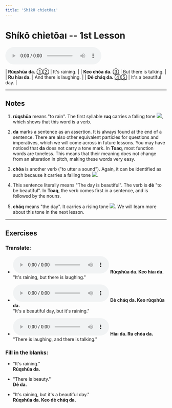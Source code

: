 ```yaml
---
title: 'Shíkō chỉetōaı'
---
```

# **Shíkō chỉetōaı** -- 1st Lesson

<audio id="mainaudio" controls src="lesson.mp3"></audio>

| **Rủqshūa da.**  [①](#fn-1)[②](#fn-2) | It's raining.          |
| **Keo chỏa da.** [③](#fn-3)           | But there is talking.  |
| **Ru hỉaı da.**                       | And there is laughing. |
| **Dẻ cháq da.**  [④](#fn-4)[⑤](#fn-5) | It's a beautiful day.  |

---

## Notes

1. <a name="fn-1" /> **rủqshūa** means "to rain". The first syllable **ruq** carries a falling tone ![](../tones/t4.png), which shows that this word is a verb.

2. <a name="fn-2" /> **da** marks a sentence as an assertion. It is always found at the end of a sentence. There are also other equivalent particles for questions and imperatives, which we will come across in future lessons. You may have noticed that **da** does not carry a tone mark. In **Toaq**, most function words are toneless. This means that their meaning does not change from an alteration in pitch, making these words very easy.

3. <a name="fn-3" /> **chỏa** is another verb ("to utter a sound"). Again, it can be identified as such because it carries a falling tone ![](../tones/t4.png).

4. <a name="fn-4" /> This sentence literally means "The day is beautiful". The verb is **dẻ** "to be beautiful". In **Toaq**, the verb comes first in a sentence, and is followed by the nouns.

5. <a name="fn-5" /> **cháq** means "the day". It carries a rising tone ![](../tones/t2.png). We will learn more about this tone in the next lesson.

---

## Exercises

### Translate:

- <audio controls src="ex1.mp3"></audio>
  **Rủqshūa da. Keo hỉaı da.**  
  <span class="spoiler">"It's raining, but there is laughing."</span>
  
- <audio controls src="ex2.mp3"></audio>
  **Dẻ cháq da. Keo rủqshūa da.**  
  <span class="spoiler">"It's a beautiful day, but it's raining."</span>
  
- <audio controls src="ex3.mp3"></audio>
  **Hỉaı da. Ru chỏa da.**  
  <span class="spoiler">"There is laughing, and there is talking."</span>

### Fill in the blanks:

- "It's raining."  
  **Rủqshūa <span class="spoiler">da</span>.**
  
- "There is beauty."  
  **<span class="spoiler">Dẻ</span> da.**
  
- "It's raining, but it's a beautiful day."  
  **<span class="spoiler">Rủqshūa</span> da. <span class="spoiler">Keo</span> dẻ cháq da.**
  
